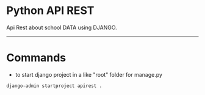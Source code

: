 # Python API REST
Api Rest about school DATA using DJANGO. 


------------

# Commands
- to start django project in a like "root" folder for manage.py
```
django-admin startproject apirest .
```
